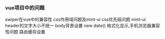 ### vue项目中的问题

swiper在vue中的兼容性
css作用域问题及mint-ui css优先级问题
mint-ui header的文字大小不统一
body背景设置
new date() 格式化显示,手机浏览器兼容性问题
路由缓存设置